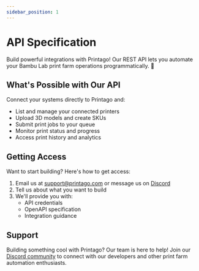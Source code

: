 ```yaml
---
sidebar_position: 1
---
```


# API Specification

Build powerful integrations with Printago! Our REST API lets you automate your Bambu Lab print farm operations programmatically. 🚀

## What's Possible with Our API

Connect your systems directly to Printago and:
- List and manage your connected printers
- Upload 3D models and create SKUs
- Submit print jobs to your queue
- Monitor print status and progress
- Access print history and analytics

## Getting Access

Want to start building? Here's how to get access:

1. Email us at support@printago.com or message us on [Discord](https://discord.gg/RCFA2u99De)
2. Tell us about what you want to build
3. We'll provide you with:
   - API credentials
   - OpenAPI specification
   - Integration guidance

## Support

Building something cool with Printago? Our team is here to help! Join our [Discord community](https://discord.gg/RCFA2u99De) to connect with our developers and other print farm automation enthusiasts.